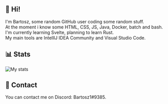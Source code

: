 ## 👋 Hi!
I'm Bartosz, some random GitHub user coding some random stuff. <br/>
At the moment i know some HTML, CSS, JS, Java, Docker, batch and bash. <br/>
I'm currently learning Svelte, planning to learn Rust. <br/>
My main tools are IntellIJ IDEA Community and Visual Studio Code. <br/>

## 📊 Stats
![My stats](https://github-readme-stats.vercel.app/api?username=bartosz11&show_icons=true&theme=dark)

## 📨 Contact
You can contact me on Discord: Bartosz1#9385.
